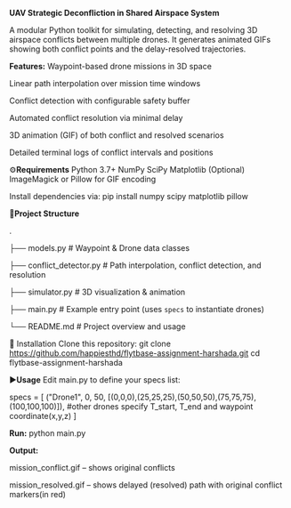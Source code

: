 **UAV Strategic Deconfliction in Shared Airspace System**



A modular Python toolkit for simulating, detecting, and resolving 3D airspace conflicts between multiple drones. It generates animated GIFs showing both conflict points and the delay-resolved trajectories.



**Features:**
Waypoint-based drone missions in 3D space

Linear path interpolation over mission time windows

Conflict detection with configurable safety buffer

Automated conflict resolution via minimal delay

3D animation (GIF) of both conflict and resolved scenarios

Detailed terminal logs of conflict intervals and positions




⚙️**Requirements**
Python 3.7+
NumPy
SciPy
Matplotlib
(Optional) ImageMagick or Pillow for GIF encoding




Install dependencies via:
pip install numpy scipy matplotlib pillow




📁**Project Structure**

.

├── models.py             # Waypoint & Drone data classes

├── conflict_detector.py  # Path interpolation, conflict detection, and resolution

├── simulator.py          # 3D visualization & animation

├── main.py               # Example entry point (uses `specs` to instantiate drones)

└── README.md             # Project overview and usage




🔧 Installation
Clone this repository:
git clone https://github.com/happiesthd/flytbase-assignment-harshada.git
cd flytbase-assignment-harshada




▶️**Usage**
Edit main.py to define your specs list:

specs = [
  ("Drone1", 0, 50, [(0,0,0),(25,25,25),(50,50,50),(75,75,75),(100,100,100)]),
 #other drones specify T_start, T_end and waypoint coordinate(x,y,z)
]




**Run:**
python main.py


**Output:**

mission_conflict.gif – shows original conflicts

mission_resolved.gif – shows delayed (resolved) path with original conflict markers(in red)




